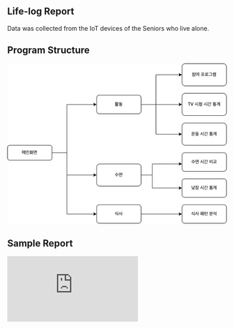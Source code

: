 ## Life-log Report 

Data was collected from the IoT devices of the Seniors who live alone.

## Program Structure
![image](structure.jpg)

## Sample Report
![embed](https://github.com/camillejin/life-log/blob/main/example_report_505.pdf)
